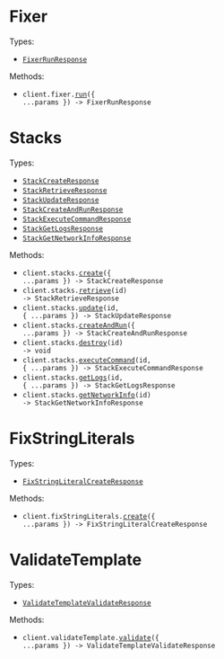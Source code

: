 # Fixer

Types:

- <code><a href="./src/resources/fixer.ts">FixerRunResponse</a></code>

Methods:

- <code title="post /v1/fixer">client.fixer.<a href="./src/resources/fixer.ts">run</a>({ ...params }) -> FixerRunResponse</code>

# Stacks

Types:

- <code><a href="./src/resources/stacks.ts">StackCreateResponse</a></code>
- <code><a href="./src/resources/stacks.ts">StackRetrieveResponse</a></code>
- <code><a href="./src/resources/stacks.ts">StackUpdateResponse</a></code>
- <code><a href="./src/resources/stacks.ts">StackCreateAndRunResponse</a></code>
- <code><a href="./src/resources/stacks.ts">StackExecuteCommandResponse</a></code>
- <code><a href="./src/resources/stacks.ts">StackGetLogsResponse</a></code>
- <code><a href="./src/resources/stacks.ts">StackGetNetworkInfoResponse</a></code>

Methods:

- <code title="post /v1/stacks">client.stacks.<a href="./src/resources/stacks.ts">create</a>({ ...params }) -> StackCreateResponse</code>
- <code title="get /v1/stacks/{id}">client.stacks.<a href="./src/resources/stacks.ts">retrieve</a>(id) -> StackRetrieveResponse</code>
- <code title="post /v1/stacks/{id}:patch">client.stacks.<a href="./src/resources/stacks.ts">update</a>(id, { ...params }) -> StackUpdateResponse</code>
- <code title="post /v1/stacks/create-and-run">client.stacks.<a href="./src/resources/stacks.ts">createAndRun</a>({ ...params }) -> StackCreateAndRunResponse</code>
- <code title="delete /v1/stacks/{id}">client.stacks.<a href="./src/resources/stacks.ts">destroy</a>(id) -> void</code>
- <code title="post /v1/stacks/{id}/exec">client.stacks.<a href="./src/resources/stacks.ts">executeCommand</a>(id, { ...params }) -> StackExecuteCommandResponse</code>
- <code title="get /v1/stacks/{id}/logs">client.stacks.<a href="./src/resources/stacks.ts">getLogs</a>(id, { ...params }) -> StackGetLogsResponse</code>
- <code title="get /v1/stacks/{id}/network-info">client.stacks.<a href="./src/resources/stacks.ts">getNetworkInfo</a>(id) -> StackGetNetworkInfoResponse</code>

# FixStringLiterals

Types:

- <code><a href="./src/resources/fix-string-literals.ts">FixStringLiteralCreateResponse</a></code>

Methods:

- <code title="post /v1/fix-string-literals">client.fixStringLiterals.<a href="./src/resources/fix-string-literals.ts">create</a>({ ...params }) -> FixStringLiteralCreateResponse</code>

# ValidateTemplate

Types:

- <code><a href="./src/resources/validate-template.ts">ValidateTemplateValidateResponse</a></code>

Methods:

- <code title="post /v1/validate-template">client.validateTemplate.<a href="./src/resources/validate-template.ts">validate</a>({ ...params }) -> ValidateTemplateValidateResponse</code>

